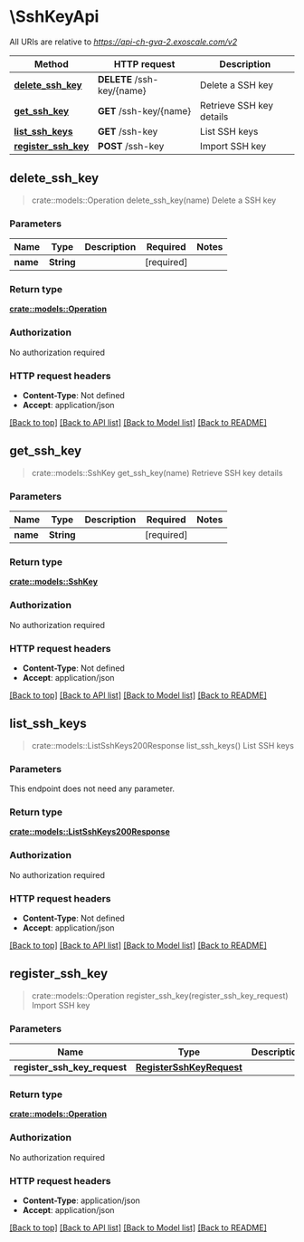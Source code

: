 # \SshKeyApi

All URIs are relative to *https://api-ch-gva-2.exoscale.com/v2*

Method | HTTP request | Description
------------- | ------------- | -------------
[**delete_ssh_key**](SshKeyApi.md#delete_ssh_key) | **DELETE** /ssh-key/{name} | Delete a SSH key
[**get_ssh_key**](SshKeyApi.md#get_ssh_key) | **GET** /ssh-key/{name} | Retrieve SSH key details
[**list_ssh_keys**](SshKeyApi.md#list_ssh_keys) | **GET** /ssh-key | List SSH keys
[**register_ssh_key**](SshKeyApi.md#register_ssh_key) | **POST** /ssh-key | Import SSH key



## delete_ssh_key

> crate::models::Operation delete_ssh_key(name)
Delete a SSH key



### Parameters


Name | Type | Description  | Required | Notes
------------- | ------------- | ------------- | ------------- | -------------
**name** | **String** |  | [required] |

### Return type

[**crate::models::Operation**](operation.md)

### Authorization

No authorization required

### HTTP request headers

- **Content-Type**: Not defined
- **Accept**: application/json

[[Back to top]](#) [[Back to API list]](../README.md#documentation-for-api-endpoints) [[Back to Model list]](../README.md#documentation-for-models) [[Back to README]](../README.md)


## get_ssh_key

> crate::models::SshKey get_ssh_key(name)
Retrieve SSH key details



### Parameters


Name | Type | Description  | Required | Notes
------------- | ------------- | ------------- | ------------- | -------------
**name** | **String** |  | [required] |

### Return type

[**crate::models::SshKey**](ssh-key.md)

### Authorization

No authorization required

### HTTP request headers

- **Content-Type**: Not defined
- **Accept**: application/json

[[Back to top]](#) [[Back to API list]](../README.md#documentation-for-api-endpoints) [[Back to Model list]](../README.md#documentation-for-models) [[Back to README]](../README.md)


## list_ssh_keys

> crate::models::ListSshKeys200Response list_ssh_keys()
List SSH keys



### Parameters

This endpoint does not need any parameter.

### Return type

[**crate::models::ListSshKeys200Response**](list_ssh_keys_200_response.md)

### Authorization

No authorization required

### HTTP request headers

- **Content-Type**: Not defined
- **Accept**: application/json

[[Back to top]](#) [[Back to API list]](../README.md#documentation-for-api-endpoints) [[Back to Model list]](../README.md#documentation-for-models) [[Back to README]](../README.md)


## register_ssh_key

> crate::models::Operation register_ssh_key(register_ssh_key_request)
Import SSH key



### Parameters


Name | Type | Description  | Required | Notes
------------- | ------------- | ------------- | ------------- | -------------
**register_ssh_key_request** | [**RegisterSshKeyRequest**](RegisterSshKeyRequest.md) |  | [required] |

### Return type

[**crate::models::Operation**](operation.md)

### Authorization

No authorization required

### HTTP request headers

- **Content-Type**: application/json
- **Accept**: application/json

[[Back to top]](#) [[Back to API list]](../README.md#documentation-for-api-endpoints) [[Back to Model list]](../README.md#documentation-for-models) [[Back to README]](../README.md)


